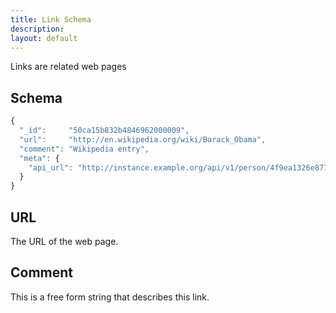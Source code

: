 ```yaml
---
title: Link Schema
description: 
layout: default
---
```


Links are related web pages

## Schema

``` javascript
{
  "_id":     "50ca15b832b4846962000009",
  "url":     "http://en.wikipedia.org/wiki/Barack_Obama",
  "comment": "Wikipedia entry",
  "meta": {
    "api_url": "http://instance.example.org/api/v1/person/4f9ea1326e8770d854c45a20/4f9ea1326e8770d854c45a20/links/50ca15b832b4846962000009"
  }
}
```

## URL

The URL of the web page.

## Comment

This is a free form string that describes this link.
